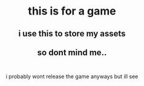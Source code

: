<h1 align="center"> this is for a game </h1>
<h2 align="center"> i use this to store my assets <br><br> so dont mind me.. </br></br> </h2>

<p align="center"> i probably wont release the game anyways but ill see </p>

